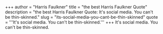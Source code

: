 +++
author = "Harris Faulkner"
title = "the best Harris Faulkner Quote"
description = "the best Harris Faulkner Quote: It's social media. You can't be thin-skinned."
slug = "its-social-media-you-cant-be-thin-skinned"
quote = '''It's social media. You can't be thin-skinned.'''
+++
It's social media. You can't be thin-skinned.
